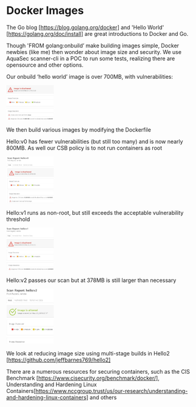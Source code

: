 # Docker Images

The Go blog [https://blog.golang.org/docker] and 'Hello World' [https://golang.org/doc/install] are great introductions to Docker and Go.

Though 'FROM golang:onbuild’ make building images simple, Docker newbies (like me) then wonder about image size and security.  We use AquaSec scanner-cli in a POC to run some tests, realizing there are opensource and other options.

Our onbuild ‘hello world’ image is over 700MB, with vulnerabilities:

<img src="img/onbuild.jpg" width="125">

We then build various images by modifying the Dockerfile

Hello:v0 has fewer vulnerabilities (but still too many) and is now nearly 800MB.  As well our CSB policy is to not run containers as root

<img src="img/hello0.jpg" width="125">

Hello:v1 runs as non-root, but still exceeds the acceptable vulnerability threshold

<img src="img/hello1.jpg" width="125">

Hello:v2 passes our scan but at 378MB is still larger than necessary

<img src="img/hello2.jpg" width="125">

We look at reducing image size using multi-stage builds in Hello2 [https://github.com/jeffbarnes769/hello2]

There are a numerous resources for securing containers, such as the CIS Benchmark [https://www.cisecurity.org/benchmark/docker/], Understanding and Hardening Linux Containers[https://www.nccgroup.trust/us/our-research/understanding-and-hardening-linux-containers] and others
